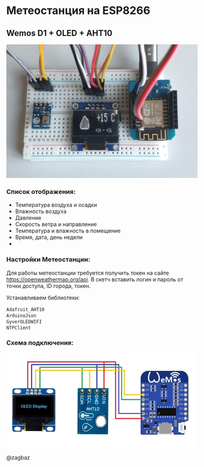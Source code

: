 # Метеостанция на ESP8266
## Wemos D1 + OLED + AHT10
![layout](https://github.com/ZagBaZ/Arduino_project/blob/main/Meteo_Station/images/layout.jpg)
### Список отображения:

- Температура воздуха и осадки
- Влажность воздуха
- Давление
- Скорость ветра и направление
- Температура и влажность в помещение
- Время, дата, день недели
- 
### Настройки Метеостанции:

Для работы метеостанции требуется получить токен на сайте https://openweathermap.org/api.
В скетч вставить логин и пароль от точки доступа, ID города, токен.

Устанавливаем библиотеки:
```
Adafruit_AHT10
ArduinoJson
GyverOLEDWIFI
NTPClient
```

### Схема подключения:
![scheme](https://github.com/ZagBaZ/Arduino_project/blob/main/Meteo_Station/images/scheme.jpg)

@zagbaz
